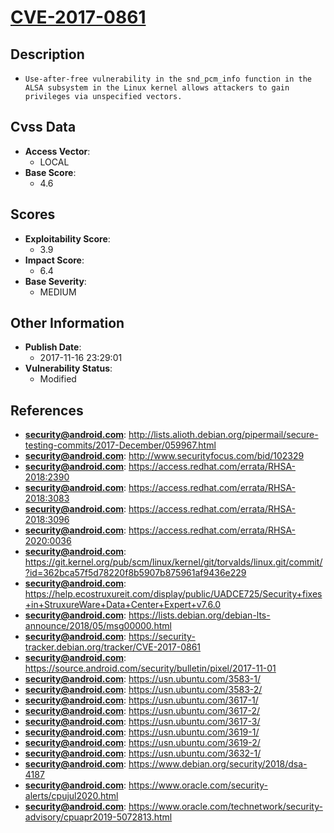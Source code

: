 
# [CVE-2017-0861](http://lists.alioth.debian.org/pipermail/secure-testing-commits/2017-December/059967.html)

## Description

- `Use-after-free vulnerability in the snd_pcm_info function in the ALSA subsystem in the Linux kernel allows attackers to gain privileges via unspecified vectors.`

## Cvss Data

- **Access Vector**:
  - LOCAL
- **Base Score**:
  - 4.6

## Scores

- **Exploitability Score**:
  - 3.9
- **Impact Score**:
  - 6.4
- **Base Severity**:
  - MEDIUM

## Other Information

- **Publish Date**:
  - 2017-11-16 23:29:01
- **Vulnerability Status**:
  - Modified

## References

- **security@android.com**: http://lists.alioth.debian.org/pipermail/secure-testing-commits/2017-December/059967.html
- **security@android.com**: http://www.securityfocus.com/bid/102329
- **security@android.com**: https://access.redhat.com/errata/RHSA-2018:2390
- **security@android.com**: https://access.redhat.com/errata/RHSA-2018:3083
- **security@android.com**: https://access.redhat.com/errata/RHSA-2018:3096
- **security@android.com**: https://access.redhat.com/errata/RHSA-2020:0036
- **security@android.com**: https://git.kernel.org/pub/scm/linux/kernel/git/torvalds/linux.git/commit/?id=362bca57f5d78220f8b5907b875961af9436e229
- **security@android.com**: https://help.ecostruxureit.com/display/public/UADCE725/Security+fixes+in+StruxureWare+Data+Center+Expert+v7.6.0
- **security@android.com**: https://lists.debian.org/debian-lts-announce/2018/05/msg00000.html
- **security@android.com**: https://security-tracker.debian.org/tracker/CVE-2017-0861
- **security@android.com**: https://source.android.com/security/bulletin/pixel/2017-11-01
- **security@android.com**: https://usn.ubuntu.com/3583-1/
- **security@android.com**: https://usn.ubuntu.com/3583-2/
- **security@android.com**: https://usn.ubuntu.com/3617-1/
- **security@android.com**: https://usn.ubuntu.com/3617-2/
- **security@android.com**: https://usn.ubuntu.com/3617-3/
- **security@android.com**: https://usn.ubuntu.com/3619-1/
- **security@android.com**: https://usn.ubuntu.com/3619-2/
- **security@android.com**: https://usn.ubuntu.com/3632-1/
- **security@android.com**: https://www.debian.org/security/2018/dsa-4187
- **security@android.com**: https://www.oracle.com/security-alerts/cpujul2020.html
- **security@android.com**: https://www.oracle.com/technetwork/security-advisory/cpuapr2019-5072813.html

